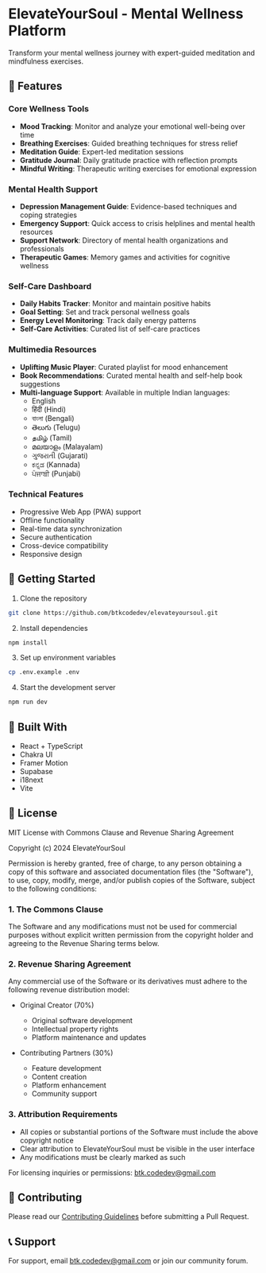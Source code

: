 # ElevateYourSoul - Mental Wellness Platform

Transform your mental wellness journey with expert-guided meditation and mindfulness exercises.

## 🌟 Features

### Core Wellness Tools
- **Mood Tracking**: Monitor and analyze your emotional well-being over time
- **Breathing Exercises**: Guided breathing techniques for stress relief
- **Meditation Guide**: Expert-led meditation sessions
- **Gratitude Journal**: Daily gratitude practice with reflection prompts
- **Mindful Writing**: Therapeutic writing exercises for emotional expression

### Mental Health Support
- **Depression Management Guide**: Evidence-based techniques and coping strategies
- **Emergency Support**: Quick access to crisis helplines and mental health resources
- **Support Network**: Directory of mental health organizations and professionals
- **Therapeutic Games**: Memory games and activities for cognitive wellness

### Self-Care Dashboard
- **Daily Habits Tracker**: Monitor and maintain positive habits
- **Goal Setting**: Set and track personal wellness goals
- **Energy Level Monitoring**: Track daily energy patterns
- **Self-Care Activities**: Curated list of self-care practices

### Multimedia Resources
- **Uplifting Music Player**: Curated playlist for mood enhancement
- **Book Recommendations**: Curated mental health and self-help book suggestions
- **Multi-language Support**: Available in multiple Indian languages:
  - English
  - हिंदी (Hindi)
  - বাংলা (Bengali)
  - తెలుగు (Telugu)
  - தமிழ் (Tamil)
  - മലയാളം (Malayalam)
  - ગુજરાતી (Gujarati)
  - ಕನ್ನಡ (Kannada)
  - ਪੰਜਾਬੀ (Punjabi)

### Technical Features
- Progressive Web App (PWA) support
- Offline functionality
- Real-time data synchronization
- Secure authentication
- Cross-device compatibility
- Responsive design

## 🚀 Getting Started

1. Clone the repository
```bash
git clone https://github.com/btkcodedev/elevateyoursoul.git
```

2. Install dependencies
```bash
npm install
```

3. Set up environment variables
```bash
cp .env.example .env
```

4. Start the development server
```bash
npm run dev
```

## 🔧 Built With
- React + TypeScript
- Chakra UI
- Framer Motion
- Supabase
- i18next
- Vite

## 📝 License

MIT License with Commons Clause and Revenue Sharing Agreement

Copyright (c) 2024 ElevateYourSoul

Permission is hereby granted, free of charge, to any person obtaining a copy of this software and associated documentation files (the "Software"), to use, copy, modify, merge, and/or publish copies of the Software, subject to the following conditions:

### 1. The Commons Clause
The Software and any modifications must not be used for commercial purposes without explicit written permission from the copyright holder and agreeing to the Revenue Sharing terms below.

### 2. Revenue Sharing Agreement
Any commercial use of the Software or its derivatives must adhere to the following revenue distribution model:

- Original Creator (70%)
  - Original software development
  - Intellectual property rights
  - Platform maintenance and updates

- Contributing Partners (30%)
  - Feature development
  - Content creation
  - Platform enhancement
  - Community support

### 3. Attribution Requirements
- All copies or substantial portions of the Software must include the above copyright notice
- Clear attribution to ElevateYourSoul must be visible in the user interface
- Any modifications must be clearly marked as such

For licensing inquiries or permissions:
btk.codedev@gmail.com

## 🤝 Contributing

Please read our [Contributing Guidelines](CONTRIBUTING.md) before submitting a Pull Request.

## 📞 Support

For support, email btk.codedev@gmail.com or join our community forum.
